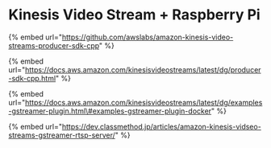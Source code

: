 # Kinesis Video Stream + Raspberry Pi



{% embed url="https://github.com/awslabs/amazon-kinesis-video-streams-producer-sdk-cpp" %}



{% embed url="https://docs.aws.amazon.com/kinesisvideostreams/latest/dg/producer-sdk-cpp.html" %}



{% embed url="https://docs.aws.amazon.com/kinesisvideostreams/latest/dg/examples-gstreamer-plugin.html\#examples-gstreamer-plugin-docker" %}



{% embed url="https://dev.classmethod.jp/articles/amazon-kinesis-vidseo-streams-gstreamer-rtsp-server/" %}




